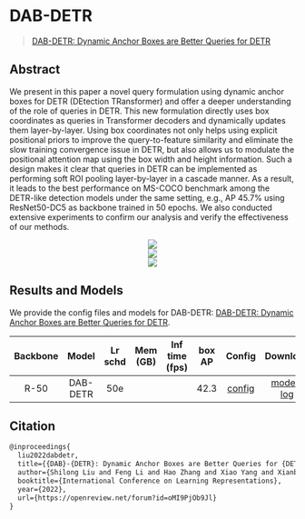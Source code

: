 # DAB-DETR

> [DAB-DETR: Dynamic Anchor Boxes are Better Queries for DETR](https://arxiv.org/abs/2201.12329)

<!-- [ALGORITHM] -->

## Abstract

We present in this paper a novel query formulation using dynamic anchor boxes for DETR (DEtection TRansformer) and offer a deeper understanding of the role of queries in DETR. This new formulation directly uses box coordinates as queries in Transformer decoders and dynamically updates them layer-by-layer. Using box coordinates not only helps using explicit positional priors to improve the query-to-feature similarity and eliminate the slow training convergence issue in DETR, but also allows us to modulate the positional attention map using the box width and height information. Such a design makes it clear that queries in DETR can be implemented as performing soft ROI pooling layer-by-layer in a cascade manner. As a result, it leads to the best performance on MS-COCO benchmark among the DETR-like detection models under the same setting, e.g., AP 45.7% using ResNet50-DC5 as backbone trained in 50 epochs. We also conducted extensive experiments to confirm our analysis and verify the effectiveness of our methods.

<div align=center>
<img src="https://github.com/IDEA-Research/DAB-DETR/blob/main/figure/arch.png?raw=true"/>
</div>
<div align=center>
<img src="https://github.com/IDEA-Research/DAB-DETR/blob/main/figure/model.png?raw=true"/>
</div>
<div align=center>
<img src="https://github.com/IDEA-Research/DAB-DETR/blob/main/figure/results.png?raw=true"/>
</div>

## Results and Models

We provide the config files and models for DAB-DETR: [DAB-DETR: Dynamic Anchor Boxes are Better Queries for DETR](https://arxiv.org/abs/2201.12329).

| Backbone |  Model   | Lr schd | Mem (GB) | Inf time (fps) | box AP |                  Config                   |                                                                                                                                           Download                                                                                                                                           |
| :------: | :------: | :-----: | :------: | :------------: | :----: | :---------------------------------------: | :------------------------------------------------------------------------------------------------------------------------------------------------------------------------------------------------------------------------------------------------------------------------------------------: |
|   R-50   | DAB-DETR |   50e   |          |                |  42.3  | [config](./dab-detr_r50_8xb2-50e_coco.py) | [model](https://mmassets.onedl.ai/mmdetection/v3.0/dab_detr/dab-detr_r50_8xb2-50e_coco/dab-detr_r50_8xb2-50e_coco_20221122_120837-c1035c8c.pth) \| [log](https://mmassets.onedl.ai/mmdetection/v3.0/dab_detr/dab-detr_r50_8xb2-50e_coco/dab-detr_r50_8xb2-50e_coco_20221122_120837.log.json) |

## Citation

```latex
@inproceedings{
  liu2022dabdetr,
  title={{DAB}-{DETR}: Dynamic Anchor Boxes are Better Queries for {DETR}},
  author={Shilong Liu and Feng Li and Hao Zhang and Xiao Yang and Xianbiao Qi and Hang Su and Jun Zhu and Lei Zhang},
  booktitle={International Conference on Learning Representations},
  year={2022},
  url={https://openreview.net/forum?id=oMI9PjOb9Jl}
}
```
